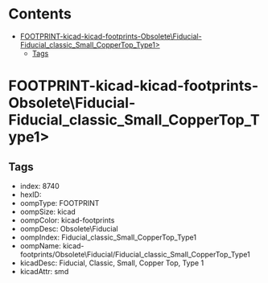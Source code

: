 



Contents
========

* [FOOTPRINT-kicad-kicad-footprints-Obsolete\Fiducial-Fiducial_classic_Small_CopperTop_Type1>](#footprint-kicad-kicad-footprints-obsoletefiducial-fiducial_classic_small_coppertop_type1)
	* [Tags](#tags)

# FOOTPRINT-kicad-kicad-footprints-Obsolete\Fiducial-Fiducial_classic_Small_CopperTop_Type1>

## Tags

- index: 8740
- hexID: 
- oompType: FOOTPRINT
- oompSize: kicad
- oompColor: kicad-footprints
- oompDesc: Obsolete\Fiducial
- oompIndex: Fiducial_classic_Small_CopperTop_Type1
- oompName: kicad-footprints/Obsolete\Fiducial/Fiducial_classic_Small_CopperTop_Type1
- kicadDesc: Fiducial, Classic, Small, Copper Top, Type 1
- kicadAttr: smd
